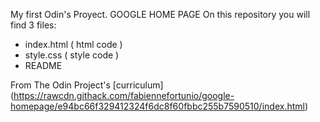 My first Odin's Proyect. GOOGLE HOME PAGE
On this repository you will find 3 files:
- index.html ( html code )
- style.css ( style code )
- README



 From The Odin Project's [curriculum] (https://rawcdn.githack.com/fabiennefortunio/google-homepage/e94bc66f329412324f6dc8f60fbbc255b7590510/index.html)
 
 
 
